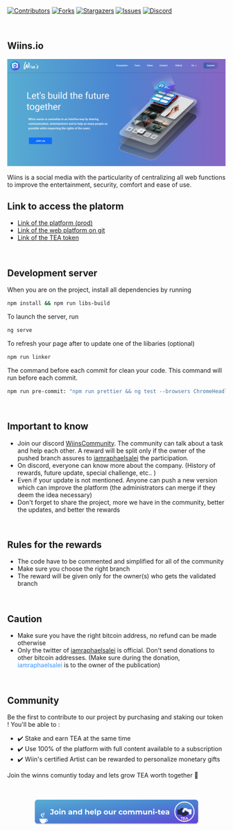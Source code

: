 [![Contributors][contributors-shield]][contributors-url]
[![Forks][forks-shield]][forks-url]
[![Stargazers][stars-shield]][stars-url]
[![Issues][issues-shield]][issues-url]
[![Discord][discord-shield]][discord-url]

<br />

<!-- Introduction -->

## Wiins.io

<a href="https://discord.gg/JXs3MxAn">
<img src="src/assets/img/readme/readme-introduction.png" alt="Logo">
</a>

Wiins is a social media with the particularity of centralizing all web functions to improve the entertainment, security, comfort and ease of use.
<br />

<!-- Links -->

## Link to access the platorm

- <a href="https://www.wiins.io/">Link of the platform (prod)</a>
- <a href="https://github.com/etsraphael/WiinsWebDapp">Link of the web platform on git</a>
- <a href="https://pancakeswap.finance/swap?inputCurrency=0x55d398326f99059ff775485246999027b3197955&outputCurrency=0xC959D6388058a326c59508e2beAB8Be12de4E0C3&exactAmount=50">Link of the TEA token</a>

<br />

<!-- Server -->

## Development server

When you are on the project, install all dependencies by running

```sh
npm install && npm run libs-build
```

To launch the server, run

```sh
ng serve
```

To refresh your page after to update one of the liibaries (optional)

```sh
npm run linker
```

The command before each commit for clean your code. This command will run before each commit.

```sh
npm run pre-commit: "npm run prettier && ng test --browsers ChromeHeadless --watch=false && ng lint"
```

<br />

<!-- Important -->

## Important to know

- Join our discord <a href="https://discord.gg/JXs3MxAn">WiinsCommunity</a>. The community can talk about a task and help each other. A reward will be split only if the owner of the pushed branch assures to <a href="https://twitter.com/iamraphaelsalei">iamraphaelsalei</a> the participation.
- On discord, everyone can know more about the company. (History of rewards, future update, special challenge, etc.. )
- Even if your update is not mentioned. Anyone can push a new version which can improve the platform (the administrators can merge if they deem the idea necessary)
- Don't forget to share the project, more we have in the community, better the updates, and better the rewards

<br />

<!-- Rules -->

## Rules for the rewards

- The code have to be commented and simplified for all of the community
- Make sure you choose the right branch
- The reward will be given only for the owner(s) who gets the validated branch

<br />

<!-- Caution -->

## Caution

- Make sure you have the right bitcoin address, no refund can be made otherwise
- Only the twitter of <a href="https://twitter.com/iamraphaelsalei">iamraphaelsalei</a> is official. Don't send donations to other bitcoin addresses. (Make sure during the donation, <span style="color: #3794ff">iamraphaelsalei</span> is to the owner of the publication)

<br />

<!-- TEA Token -->

## Community

Be the first to contribute to our project by purchasing and staking our token !
You'll be able to :

- ✔️ Stake and earn TEA at the same time
- ✔️ Use 100% of the platform with full content available to a subscription
- ✔️ Wiin's certified Artist can be rewarded to personalize monetary gifts

Join the winns comuntiy today and lets grow TEA worth together 🚀
<br />
<br />
<br />

<p align="center">
<a href="https://discord.gg/JXs3MxAn">
<img src="src/assets/img/readme/readme-banner.png" alt="Logo" width="380">
</a>
</p>
<!-- MARKDOWN LINKS & IMAGES -->
<!-- https://www.markdownguide.org/basic-syntax/#reference-style-links -->

[contributors-shield]: https://img.shields.io/github/contributors/etsraphael/WiinsWebDapp.svg?style=for-the-badge
[contributors-url]: https://github.com/etsraphael/WiinsWebDapp/graphs/contributors
[forks-shield]: https://img.shields.io/github/forks/etsraphael/WiinsWebDapp.svg?style=for-the-badge
[forks-url]: https://github.com/etsraphael/WiinsWebDapp/network/members
[stars-shield]: https://img.shields.io/github/stars/etsraphael/WiinsWebDapp.svg?style=for-the-badge
[stars-url]: https://github.com/etsraphael/WiinsWebDapp/stargazers
[issues-shield]: https://img.shields.io/github/issues/etsraphael/WiinsWebDapp.svg?style=for-the-badge
[issues-url]: https://github.com/etsraphael/WiinsWebDapp/issues
[discord-shield]: https://img.shields.io/badge/-Discord-black.svg?style=for-the-badge&logo=discord&colorB=555
[discord-url]: https://discord.gg/JXs3MxAn
[product-screenshot]: images/screenshot.png
